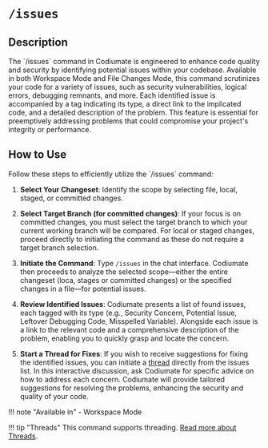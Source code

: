 # `/issues`

<h2>Description</h2>
The `/issues` command in Codiumate is engineered to enhance code quality and security by identifying potential issues within your codebase. Available in both Workspace Mode and File Changes Mode, this command scrutinizes your code for a variety of issues, such as security vulnerabilities, logical errors, debugging remnants, and more. Each identified issue is accompanied by a tag indicating its type, a direct link to the implicated code, and a detailed description of the problem. This feature is essential for preemptively addressing problems that could compromise your project's integrity or performance.

<h2>How to Use</h2>
Follow these steps to efficiently utilize the `/issues` command:

1. **Select Your Changeset**: Identify the scope by selecting file, local, staged, or committed changes. 

2. **Select Target Branch (for committed changes)**: If your focus is on committed changes, you must select the target branch to which your current working branch will be compared. For local or staged changes, proceed directly to initiating the command as these do not require a target branch selection.

2. **Initiate the Command**: Type `/issues` in the chat interface. Codiumate then proceeds to analyze the selected scope—either the entire changeset (loca, stages or committed changes) or the specified changes in a file—for potential issues.

3. **Review Identified Issues**: Codiumate presents a list of found issues, each tagged with its type (e.g., Security Concern, Potential Issue, Leftover Debugging Code, Misspelled Variable). Alongside each issue is a link to the relevant code and a comprehensive description of the problem, enabling you to quickly grasp and locate the concern.

4. **Start a Thread for Fixes**: If you wish to receive suggestions for fixing the identified issues, you can initiate a [thread](../threads.md) directly from the issues list. In this interactive discussion, ask Codiumate for specific advice on how to address each concern. Codiumate will provide tailored suggestions for resolving the problems, enhancing the security and quality of your code.

!!! note "Available in"
    - Workspace Mode

!!! tip "Threads"
    This command supports threading. [Read more about Threads](../threads.md).
    
<!-- <h2>Example</h2>

<h3>Workspace Mode Example</h3>
**User**: Wants to ensure their project is free from security vulnerabilities and coding errors before deployment.
[TBD]
**Command**: `/issues`

**Codiumate Response**: Codiumate identifies several issues, including:

- Security Concern: Insecure use of API keys detected in `config.js`.
- Potential Issue: Unhandled exception possibility in `paymentService.js`.
- Leftover Debugging Code: Console log found in `authController.js`.
- Misspelled Variable: "usreId" should be "userId" in `userModel.js`.

For each issue, Codiumate provides a direct link to the implicated code and a detailed description, helping the user understand and prioritize fixes.

**User Follow-Up**: Initiates a [thread](../threads.md) asking, "How can I secure the API keys?"

**Codiumate Suggestion**: Offers strategies for securing API keys, such as environment variables or secure vault services, along with links to further reading. -->